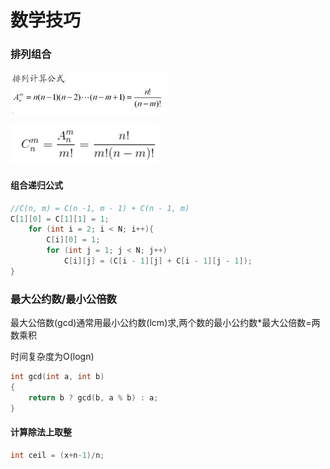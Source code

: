# 数学技巧

### 排列组合

![](../.gitbook/assets/image%20%281%29.png)

![](../.gitbook/assets/image%20%282%29.png)

#### 组合递归公式

```cpp
//C(n, m) = C(n -1, m - 1) + C(n - 1, m)
C[1][0] = C[1][1] = 1;
	for (int i = 2; i < N; i++){
		C[i][0] = 1;
		for (int j = 1; j < N; j++)
			C[i][j] = (C[i - 1][j] + C[i - 1][j - 1]);
}
```



### 最大公约数/最小公倍数

最大公倍数\(gcd\)通常用最小公约数\(lcm\)求,两个数的最小公约数\*最大公倍数=两数乘积

时间复杂度为O\(logn\)

```cpp
int gcd(int a, int b)
{
    return b ? gcd(b, a % b) : a;
}

```

#### 计算除法上取整

```cpp
int ceil = (x+n-1)/n;
```




